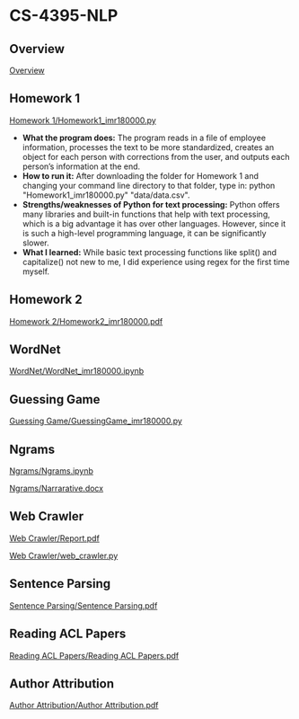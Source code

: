 # CS-4395-NLP

## Overview
[Overview](https://github.com/IshaaqR/CS-4395-NLP/blob/main/Overview_of_NLP.pdf)

## Homework 1
[Homework 1/Homework1_imr180000.py](https://github.com/IshaaqR/CS-4395-NLP/blob/main/Homework%201/Homework1_imr180000.py)
* **What the program does:** The program reads in a file of employee information, processes the text to be more standardized, creates an object for each person with corrections from the user, and outputs each person’s information at the end.
* **How to run it:** After downloading the folder for Homework 1 and changing your command line directory to that folder, type in: python "Homework1_imr180000.py" "data/data.csv".
* **Strengths/weaknesses of Python for text processing:** Python offers many libraries and built-in functions that help with text processing, which is a big advantage it has over other languages. However, since it is such a high-level programming language, it can be significantly slower.
* **What I learned:** While basic text processing functions like split() and capitalize() not new to me, I did experience using regex for the first time myself.

## Homework 2
[Homework 2/Homework2_imr180000.pdf](https://github.com/IshaaqR/CS-4395-NLP/blob/04db7543544e5bb080f41e378424b2b22f77115b/Homework%202/Homework2_imr180000.pdf)

## WordNet
[WordNet/WordNet_imr180000.ipynb](https://github.com/IshaaqR/CS-4395-NLP/blob/34c600c04ef89e5a2585b0eb82ac122d66296f30/WordNet/WordNet_imr180000.ipynb)

## Guessing Game
[Guessing Game/GuessingGame_imr180000.py](https://github.com/IshaaqR/CS-4395-NLP/blob/07f01915e70e696a79872a136a8bcbd4e99d18c3/Guessing%20Game/GuessingGame_imr180000.py)

## Ngrams
[Ngrams/Ngrams.ipynb](https://github.com/IshaaqR/CS-4395-NLP/blob/7e43a98d99751c4fc1b10c51edfad6212298d1f2/Ngrams/ngrams.py)

[Ngrams/Narrarative.docx](https://github.com/IshaaqR/CS-4395-NLP/blob/7e43a98d99751c4fc1b10c51edfad6212298d1f2/Ngrams/Narrarative.pdf)

## Web Crawler
[Web Crawler/Report.pdf](https://github.com/IshaaqR/CS-4395-NLP/blob/021da2f7e0c26901d5eaa90b9dfb76491680683b/Web%20Crawler/Report.pdf)

[Web Crawler/web_crawler.py](https://github.com/IshaaqR/CS-4395-NLP/blob/021da2f7e0c26901d5eaa90b9dfb76491680683b/Web%20Crawler/web_crawler.py)

## Sentence Parsing
[Sentence Parsing/Sentence Parsing.pdf](https://github.com/IshaaqR/CS-4395-NLP/blob/6ef4a895b1636fabe8909950e97394e83509eba6/Sentence%20Parsing/Sentence%20Parsing.pdf)

## Reading ACL Papers
[Reading ACL Papers/Reading ACL Papers.pdf](https://github.com/IshaaqR/CS-4395-NLP/blob/6fd72903b9f0515288bbc6ceb8179c39d99a54e3/Reading%20ACL%20Papers/Reading%20ACL%20Papers.pdf)

## Author Attribution
[Author Attribution/Author Attribution.pdf](https://github.com/IshaaqR/CS-4395-NLP/blob/944b97df412adb8631deb536351dd8905bc6d750/Author%20Attribution/Author%20Attribution.pdf)
